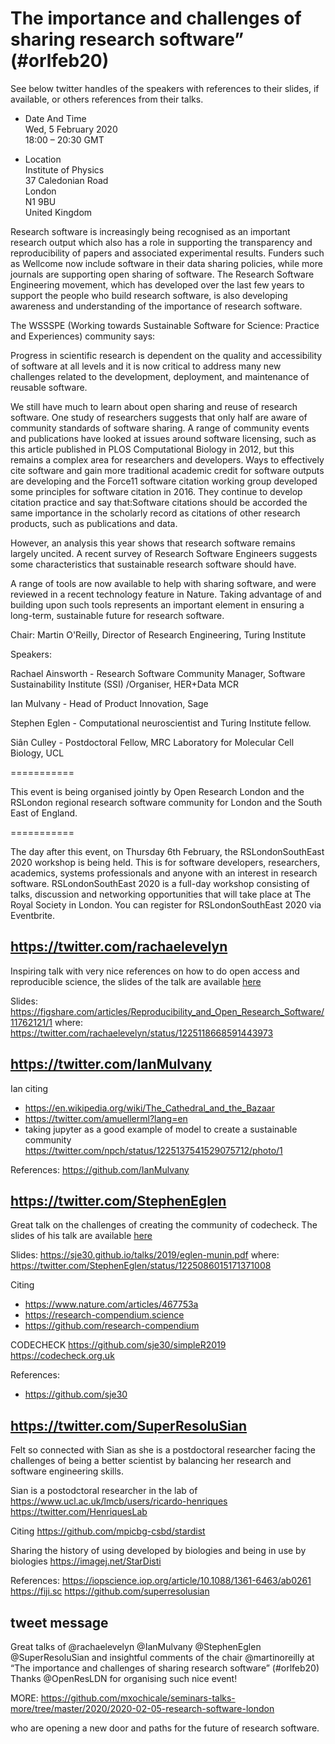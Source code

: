 # The importance and challenges of sharing research software” (#orlfeb20)  
See below twitter handles of the speakers with references 
to their slides, if available, or others references from their talks.


* Date And Time  
Wed, 5 February 2020   
18:00 – 20:30 GMT

* Location  
Institute of Physics  
37 Caledonian Road  
London  
N1 9BU  
United Kingdom

Research software is increasingly being recognised as an important research output which also has a role in supporting the transparency and reproducibility of papers and associated experimental results. Funders such as Wellcome now include software in their data sharing policies, while more journals are supporting open sharing of software. The Research Software Engineering movement, which has developed over the last few years to support the people who build research software, is also developing awareness and understanding of the importance of research software.

The WSSSPE (Working towards Sustainable Software for Science: Practice and Experiences) community says:

Progress in scientific research is dependent on the quality and accessibility of software at all levels and it is now critical to address many new challenges related to the development, deployment, and maintenance of reusable software.

We still have much to learn about open sharing and reuse of research software. One study of researchers suggests that only half are aware of community standards of software sharing. A range of community events and publications have looked at issues around software licensing, such as this article published in PLOS Computational Biology in 2012, but this remains a complex area for researchers and developers. Ways to effectively cite software and gain more traditional academic credit for software outputs are developing and the Force11 software citation working group developed some principles for software citation in 2016. They continue to develop citation practice and say that:Software citations should be accorded the same importance in the scholarly record as citations of other research products, such as publications and data.

However, an analysis this year shows that research software remains largely uncited. A recent survey of Research Software Engineers suggests some characteristics that sustainable research software should have.

A range of tools are now available to help with sharing software, and were reviewed in a recent technology feature in Nature. Taking advantage of and building upon such tools represents an important element in ensuring a long-term, sustainable future for research software.

Chair: Martin O'Reilly, Director of Research Engineering, Turing Institute

Speakers:

Rachael Ainsworth - Research Software Community Manager, Software Sustainability Institute (SSI) /Organiser, HER+Data MCR

Ian Mulvany - Head of Product Innovation, Sage

Stephen Eglen - Computational neuroscientist and Turing Institute fellow.

Siân Culley - Postdoctoral Fellow, MRC Laboratory for Molecular Cell Biology, UCL

===========

This event is being organised jointly by Open Research London and the RSLondon regional research software community for London and the South East of England.

===========

The day after this event, on Thursday 6th February, the RSLondonSouthEast 2020 workshop is being held. This is for software developers, researchers, academics, systems professionals and anyone with an interest in research software. RSLondonSouthEast 2020 is a full-day workshop consisting of talks, discussion and networking opportunities that will take place at The Royal Society in London. You can register for RSLondonSouthEast 2020 via Eventbrite.



## https://twitter.com/rachaelevelyn
Inspiring talk with very nice references on how to do open access and reproducible science, 
the slides of the talk are available [here](slides/Ainsworth_OpenScience_ORL_small.pdf)

Slides: https://figshare.com/articles/Reproducibility_and_Open_Research_Software/11762121/1
where: https://twitter.com/rachaelevelyn/status/1225118668591443973



## https://twitter.com/IanMulvany


Ian citing 
* https://en.wikipedia.org/wiki/The_Cathedral_and_the_Bazaar
* https://twitter.com/amuellerml?lang=en
* taking jupyter as a good example of model to create 
a sustainable community 
https://twitter.com/npch/status/1225137541529075712/photo/1 


References: 
https://github.com/IanMulvany


## https://twitter.com/StephenEglen
Great talk on the challenges of creating the community of codecheck.
The slides of his talk are available [here](slides/eglen-munin.pdf)

Slides: https://sje30.github.io/talks/2019/eglen-munin.pdf
where: https://twitter.com/StephenEglen/status/1225086015171371008


Citing
* https://www.nature.com/articles/467753a
* https://research-compendium.science
* https://github.com/research-compendium

CODECHECK 
https://github.com/sje30/simpleR2019   
https://codecheck.org.uk   

References: 
* https://github.com/sje30



## https://twitter.com/SuperResoluSian
Felt so connected with Sian as she is a postdoctoral 
researcher facing the challenges of being a better 
scientist by balancing her research and software
engineering skills.


Sian is a postodctoral researcher in the lab of 
https://www.ucl.ac.uk/lmcb/users/ricardo-henriques
https://twitter.com/HenriquesLab

Citing 
https://github.com/mpicbg-csbd/stardist

Sharing the history of using 
developed by biologies and being in use by biologies
https://imagej.net/StarDisti

References: 
https://iopscience.iop.org/article/10.1088/1361-6463/ab0261 
https://fiji.sc
https://github.com/superresolusian

## tweet message

Great talks of @rachaelevelyn @IanMulvany @StephenEglen @SuperResoluSian
and insightful comments of the chair @martinoreilly
at “The importance and challenges of sharing research software” (#orlfeb20) 
Thanks @OpenResLDN for organising such nice event!

MORE: https://github.com/mxochicale/seminars-talks-more/tree/master/2020/2020-02-05-research-software-london


who are opening a new door and paths for the 
future of research software.










